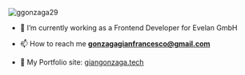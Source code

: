 <p align="left"> <img src="https://komarev.com/ghpvc/?username=ggonzaga29&label=Profile%20views&color=0e75b6&style=flat" alt="ggonzaga29" /> </p>


- 🔭 I’m currently working as a Frontend Developer for Evelan GmbH

- 📫 How to reach me **gonzagagianfrancesco@gmail.com**

- 📖 My Portfolio site: [giangonzaga.tech](https://giangonzaga.tech/) 

<!--START_SECTION:waka-->
<!--END_SECTION:waka-->
